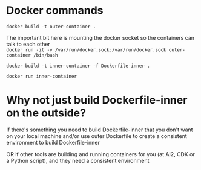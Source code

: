 # Docker commands

`docker build -t outer-container .`

The important bit here is mounting the docker socket so the containers can talk to each other <br>
`docker run -it -v /var/run/docker.sock:/var/run/docker.sock outer-container /bin/bash`

`docker build -t inner-container -f Dockerfile-inner .`

`docker run inner-container`

# Why not just build Dockerfile-inner on the outside?

If there's something you need to build Dockerfile-inner that you don't want on your local machine and/or use outer Dockerfile to create a consistent environment to build Dockerfile-inner

OR if other tools are building and running containers for you (at AI2, CDK or a Python script), and they need a consistent environment
